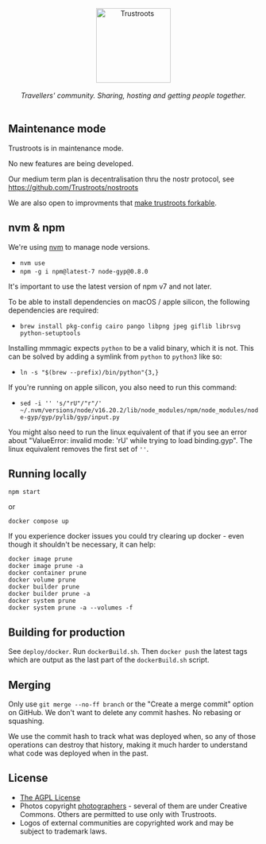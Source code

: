 <p align="center">
  <br>
  <br>
  <a href="https://www.trustroots.org/"><img width="150" src="https://cdn.rawgit.com/Trustroots/trustroots/master/public/img/logo/color.svg" alt="Trustroots"></a>
  <br>
  <br>
  <em>Travellers' community. Sharing, hosting and getting people together.</em>
  <br>
  <br>
</p>

## Maintenance mode

Trustroots is in maintenance mode.

No new features are being developed.

Our medium term plan is decentralisation thru the nostr protocol, see https://github.com/Trustroots/nostroots

We are also open to improvments that [make trustroots forkable](https://github.com/Trustroots/trustroots/issues/2669).

## nvm & npm

We're using [nvm](https://github.com/nvm-sh/nvm?tab=readme-ov-file#installing-and-updating) to manage node versions.

- `nvm use`
- `npm -g i npm@latest-7 node-gyp@0.8.0`

It's important to use the latest version of npm v7 and not later.

To be able to install dependencies on macOS / apple silicon, the following dependencies are required:

- `brew install pkg-config cairo pango libpng jpeg giflib librsvg python-setuptools`

Installing mmmagic expects `python` to be a valid binary, which it is not. This can be solved by adding a symlink from `python` to `python3` like so:

- `ln -s "$(brew --prefix)/bin/python"{3,}`

If you're running on apple silicon, you also need to run this command:

- `sed -i '' 's/"rU"/"r"/' ~/.nvm/versions/node/v16.20.2/lib/node_modules/npm/node_modules/node-gyp/gyp/pylib/gyp/input.py`

You might also need to run the linux equivalent of that if you see an error about "ValueError: invalid mode: 'rU' while trying to load binding.gyp". The linux equivalent removes the first set of `''`.

## Running locally

`npm start`

or 

`docker compose up`


If you experience docker issues you could try clearing up docker - even though it shouldn't be necessary, it can help:

```
docker image prune
docker image prune -a
docker container prune
docker volume prune
docker builder prune
docker builder prune -a
docker system prune
docker system prune -a --volumes -f
```

## Building for production

See `deploy/docker`. Run `dockerBuild.sh`. Then `docker push` the latest tags
which are output as the last part of the `dockerBuild.sh` script.

## Merging

Only use `git merge --no-ff branch` or the "Create a merge commit" option on
GitHub. We don't want to delete any commit hashes. No rebasing or squashing.

We use the commit hash to track what was deployed when, so any of those
operations can destroy that history, making it much harder to understand what
code was deployed when in the past.

## License

- [The AGPL License](LICENSE.md)
- Photos copyright [photographers](https://github.com/Trustroots/trustroots/blob/master/modules/core/client/directives/tr-boards.client.directive.js#L30) - several of them are under Creative Commons. Others are permitted to use only with Trustroots.
- Logos of external communities are copyrighted work and may be subject to trademark laws.
